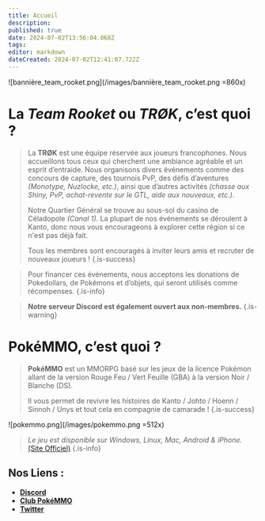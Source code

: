 ```yaml
---
title: Accueil
description: 
published: true
date: 2024-07-02T13:56:04.068Z
tags: 
editor: markdown
dateCreated: 2024-07-02T12:41:07.722Z
---
```


![bannière_team_rooket.png](/images/bannière_team_rooket.png =860x)

# La *Team Rooket* ou *TRØK*, c’est quoi ?

> La **TRØK** est une équipe réservée aux joueurs francophones. Nous accueillons tous ceux qui cherchent une ambiance agréable et un esprit d’entraide. Nous organisons divers événements comme des concours de capture, des tournois PvP, des défis d’aventures *(Monotype, Nuzlocke, etc.)*, ainsi que d’autres activités *(chasse aux Shiny, PvP, achat-revente sur le GTL, aide aux nouveaux, etc.)*.
>
>Notre Quartier Général se trouve au sous-sol du casino de Céladopole *(Canal 1)*. 
La plupart de nos événements se déroulent à Kanto, donc nous vous encourageons à explorer  cette région si ce n'est pas déjà fait.
> 
> Tous les membres sont encouragés à inviter leurs amis et recruter de nouveaux joueurs !
{.is-success}


> Pour financer ces événements, nous acceptons les donations de Pokedollars, de Pokémons et d’objets, qui seront utilisés comme récompenses.
{.is-info}

> **Notre serveur Discord est également ouvert aux non-membres.**
{.is-warning}

# PokéMMO, c’est quoi ?
> **PokéMMO** est un MMORPG basé sur les jeux de la licence Pokémon allant de la version Rouge Feu / Vert Feuille (GBA) à la version Noir / Blanche (DS).
> 
> Il vous permet de revivre les histoires de Kanto / Johto / Hoenn / Sinnoh / Unys et tout cela en compagnie de camarade !
{.is-success}


![pokemmo.png](/images/pokemmo.png =512x) 

> *Le jeu est disponible sur Windows, Linux, Mac, Android & iPhone.* [(Site Officiel)](https://pokemmo.com/fr/)
{.is-info}

## Nos Liens :
* **[Discord](https://discord.gg/wNKWXRkGgD)**
* **[Club PokéMMO](https://forums.pokemmo.com/index.php?/clubs/212-tr%C3%B8k-team-rooket/)**
* **[Twitter](https://twitter.com/TeamRooket)**


